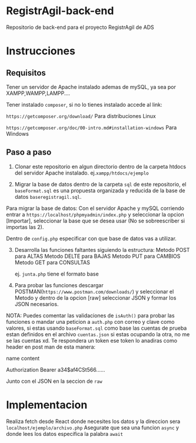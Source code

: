 # RegistrAgil-back-end
Repositorio de back-end para el proyecto RegistrAgil de ADS

# Instrucciones
## Requisitos

Tener un servidor de Apache instalado ademas de mySQL, ya sea por XAMPP,WAMPP,LAMPP....

Tener instalado `composer`, si no lo tienes instalado accede al link:

`https://getcomposer.org/download/` Para distribuciones Linux

`https://getcomposer.org/doc/00-intro.md#installation-windows` Para Windows

## Paso a paso

1. Clonar este repositorio en algun directorio dentro de la carpeta htdocs del servidor Apache instalado. ej.`xampp/htdocs/ejemplo`

2. Migrar la base de datos dentro de la carpeta `sql` de este repositorio, el `baseFormat.sql` es una propuesta organizada y reducida de la base de datos `baseregistragil.sql`. 

Para migrar la base de datos: Con el servidor Apache y mySQL corriendo entrar a `https://localhost/phpmyadmin/index.php` y seleccionar la opcion [Importar], seleccionar la base que se desea usar (No se sobreescriber si importas las 2).

Dentro de `config.php` especificar con que base de datos vas a utilizar.

3. Desarrolla las funciones faltantes siguiendo la estructura:
    Metodo POST para ALTAS
    Metodo DELTE para BAJAS
    Metodo PUT para CAMBIOS
    Metodo GET para CONSULTAS

    ej. `junta.php` tiene el formato base

4. Para probar las funciones descargar POSTMAN(`https://www.postman.com/downloads/`) y seleccionar el Metodo y dentro de la opcion [raw] seleccionar JSON y formar los JSON necesarios.

NOTA: Puedes comentar las validaciones de `isAuth()` para probar las funciones o mandar una peticion a `auth.php` con correo y clave como valores, si estas usando `baseFormat.sql` como base las cuentas de prueba estan definidos en el archivo `cuentas.json` si estas ocupando la otra, no me se las cuentas xd.    Te respondera un token ese token lo anadiras como header en post man de esta manera:

name                        content

Authorization               Bearer a34$af4CSt566......

Junto con el JSON en la seccion de `raw`

# Implementacion

Realiza fetch desde React donde necesites los datos y la direccion sera `localhost/ejemplo/archivo.php`
Asegurate que sea una funcion `async` y donde lees los datos especifica la palabra `await`

